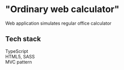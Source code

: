 # "Ordinary web calculator" 

Web application simulates regular office calculator  

## Tech stack
TypeScript  
HTML5, SASS  
MVC pattern  

